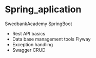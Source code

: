 # Spring_aplication
SwedbankAcademy SpringBoot
- Rest API basics 
- Data base management tools Flyway
- Exception handling 
- Swagger CRUD


